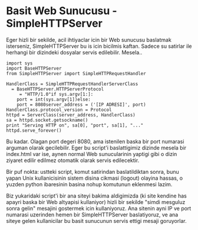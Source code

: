# Basit Web Sunucusu - SimpleHTTPServer

Eger hizli bir sekilde, acil ihtiyaclar icin bir Web sunucusu
baslatmak isterseniz, SimpleHTTPServer bu is icin bicilmis
kaftan. Sadece su satirlar ile herhangi bir dizindeki dosyalar servis
edilebilir. Mesela..

```
import sys
import BaseHTTPServer
from SimpleHTTPServer import SimpleHTTPRequestHandler

HandlerClass = SimpleHTTPRequestHandlerServerClass
  = BaseHTTPServer.HTTPServerProtocol
     = "HTTP/1.0"if sys.argv[1:]:
    port = int(sys.argv[1])else:
    port = 8080server_address = ('[IP ADRESI]', port)
HandlerClass.protocol_version = Protocol
httpd = ServerClass(server_address, HandlerClass)
sa = httpd.socket.getsockname()
print "Serving HTTP on", sa[0], "port", sa[1], "..."
httpd.serve_forever() 
```

Bu kadar. Olagan port degeri 8080, ama istenilen baska bir port
numarasi arguman olarak gecilebilir. Eger bu script'i baslattigimiz
dizinde mesela bir index.html var ise, aynen normal Web sunucularinin
yaptigi gibi o dizin ziyaret edilir edilmez otomatik olarak servis
edilecektir.

Bir puf nokta: ustteki script, komut satirindan baslatildiktan sonra,
bunu yapan Unix kullanicisinin sistem disina cikmasi (logout) olayina
hassas, o yuzden python ibaresinin basina nohup komutunun eklenmesi
lazim.

Biz yukaridaki script'i bir ana siteyi bakima aldigimizda (ki site
kendine has apayri baska bir Web altyapisi kullaniyor) hizli bir
sekilde "simdi mesguluz sonra gelin" mesajini gostermek icin
kullaniyoruz. Ana sitenin ayni IP ve port numarasi uzerinden hemen bir
SimpleHTTPServer baslatiyoruz, ve ana siteye gelen kullanicilar bu
basit sunucunun servis ettigi mesaji goruyorlar.






